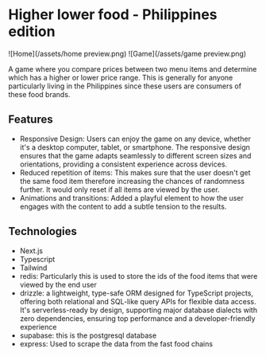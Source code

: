 # Higher lower food - Philippines edition

![Home](/assets/home preview.png)
![Game](/assets/game preview.png)

A game where you compare prices between two menu items and determine which has a higher or lower price range. This is generally for anyone particularly living in the Philippines since these users are consumers of these food brands.

## Features

- Responsive Design: Users can enjoy the game on any device, whether it's a desktop computer, tablet, or smartphone. The responsive design ensures that the game adapts seamlessly to different screen sizes and orientations, providing a consistent experience across devices.
- Reduced repetition of items: This makes sure that the user doesn't get the same food item therefore increasing the chances of randomness further. It would only reset if all items are viewed by the user.
- Animations and transitions: Added a playful element to how the user engages with the content to add a subtle tension to the results.

## Technologies

- Next.js
- Typescript
- Tailwind
- redis: Particularly this is used to store the ids of the food items that were viewed by the end user
- drizzle: a lightweight, type-safe ORM designed for TypeScript projects, offering both relational and SQL-like query APIs for flexible data access. It's serverless-ready by design, supporting major database dialects with zero dependencies, ensuring top performance and a developer-friendly experience
- supabase: this is the postgresql database
- express: Used to scrape the data from the fast food chains
